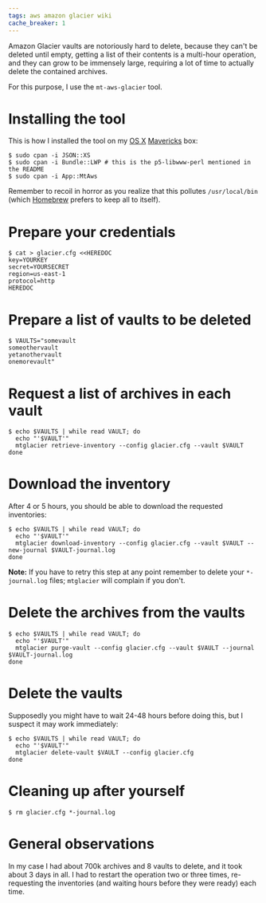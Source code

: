 ```yaml
---
tags: aws amazon glacier wiki
cache_breaker: 1
---
```


Amazon Glacier vaults are notoriously hard to delete, because they can't be deleted until empty, getting a list of their contents is a multi-hour operation, and they can grow to be immensely large, requiring a lot of time to actually delete the contained archives.

For this purpose, I use the `mt-aws-glacier` tool.

# Installing the tool

This is how I installed the tool on my [OS X](/wiki/OS_X) [Mavericks](/wiki/Mavericks) box:

```shell
$ sudo cpan -i JSON::XS
$ sudo cpan -i Bundle::LWP # this is the p5-libwww-perl mentioned in the README
$ sudo cpan -i App::MtAws
```

Remember to recoil in horror as you realize that this pollutes `/usr/local/bin` (which [Homebrew](/wiki/Homebrew) prefers to keep all to itself).

# Prepare your credentials

```shell
$ cat > glacier.cfg <<HEREDOC
key=YOURKEY
secret=YOURSECRET
region=us-east-1
protocol=http
HEREDOC
```

# Prepare a list of vaults to be deleted

```shell
$ VAULTS="somevault
someothervault
yetanothervault
onemorevault"
```

# Request a list of archives in each vault

```shell
$ echo $VAULTS | while read VAULT; do
  echo "'$VAULT'"
  mtglacier retrieve-inventory --config glacier.cfg --vault $VAULT
done
```

# Download the inventory

After 4 or 5 hours, you should be able to download the requested inventories:

```shell
$ echo $VAULTS | while read VAULT; do
  echo "'$VAULT'"
  mtglacier download-inventory --config glacier.cfg --vault $VAULT --new-journal $VAULT-journal.log
done
```

**Note:** If you have to retry this step at any point remember to delete your `*-journal.log` files; `mtglacier` will complain if you don't.

# Delete the archives from the vaults

```shell
$ echo $VAULTS | while read VAULT; do
  echo "'$VAULT'"
  mtglacier purge-vault --config glacier.cfg --vault $VAULT --journal $VAULT-journal.log
done
```

# Delete the vaults

Supposedly you might have to wait 24-48 hours before doing this, but I suspect it may work immediately:

```shell
$ echo $VAULTS | while read VAULT; do
  echo "'$VAULT'"
  mtglacier delete-vault $VAULT --config glacier.cfg
done
```

# Cleaning up after yourself

```shell
$ rm glacier.cfg *-journal.log
```

# General observations

In my case I had about 700k archives and 8 vaults to delete, and it took about 3 days in all. I had to restart the operation two or three times, re-requesting the inventories (and waiting hours before they were ready) each time.
